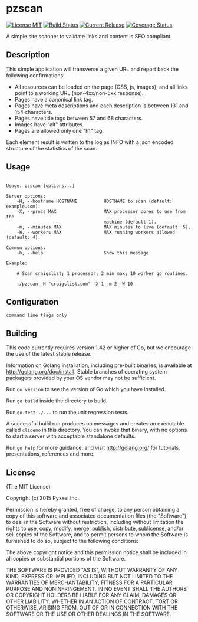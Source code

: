 # pzscan
[![License MIT](https://img.shields.io/npm/l/express.svg)](http://opensource.org/licenses/MIT)
[![Build Status](https://travis-ci.org/composer22/pzscan.svg?branch=master)](http://travis-ci.org/composer22/pzscan)
[![Current Release](https://img.shields.io/badge/release-none-blue.svg)](https://github.com/composer22/pzscan/releases/tag/none)
[![Coverage Status](https://coveralls.io/repos/composer22/pzscan/badge.svg?branch=master)](https://coveralls.io/r/composer22/pzscan?branch=master)

A simple site scanner to validate links and content is SEO compliant.

## Description

This simple application will transverse a given URL and report back the following confirmations:

* All resources can be loaded on the page (CSS, js, images), and all links point to a working URL (non-4xx/non-5xx response).
* Pages have a canonical link tag.
* Pages have meta descriptions and each description is between 131 and 154 characters.
* Pages have title tags between 57 and 68 characters.
* Images have "alt" attributes.
* Pages are allowed only one "h1" tag.

Each element result is written to the log as INFO with a json encoded structure of the statistics of the scan.

## Usage

```

Usage: pzscan [options...]

Server options:
    -H, --hostname HOSTNAME          HOSTNAME to scan (default: example.com).
    -X, --procs MAX                  MAX processor cores to use from the
	                                 machine (default 1).
    -m, --minutes MAX                MAX minutes to live (default: 5).
    -W, --workers MAX                MAX running workers allowed (default: 4).

Common options:
    -h, --help                       Show this message

Example:

    # Scan craigslist; 1 processor; 2 min max; 10 worker go routines.

    ./pzscan -H "craigslist.com" -X 1 -m 2 -W 10

```

## Configuration

```
command line flags only

```

## Building

This code currently requires version 1.42 or higher of Go, but we encourage the use of the latest stable release.

Information on Golang installation, including pre-built binaries, is available at
<http://golang.org/doc/install>.  Stable branches of operating system packagers provided by
your OS vendor may not be sufficient.

Run `go version` to see the version of Go which you have installed.

Run `go build` inside the directory to build.

Run `go test ./...` to run the unit regression tests.

A successful build run produces no messages and creates an executable called `clidemo` in this
directory.  You can invoke that binary, with no options to start a server with acceptable standalone defaults.

Run `go help` for more guidance, and visit <http://golang.org/> for tutorials, presentations, references and more.


## License

(The MIT License)

Copyright (c) 2015 Pyxxel Inc.

Permission is hereby granted, free of charge, to any person obtaining a copy
of this software and associated documentation files (the "Software"), to
deal in the Software without restriction, including without limitation the
rights to use, copy, modify, merge, publish, distribute, sublicense, and/or
sell copies of the Software, and to permit persons to whom the Software is
furnished to do so, subject to the following conditions:

The above copyright notice and this permission notice shall be included in
all copies or substantial portions of the Software.

THE SOFTWARE IS PROVIDED "AS IS", WITHOUT WARRANTY OF ANY KIND, EXPRESS OR
IMPLIED, INCLUDING BUT NOT LIMITED TO THE WARRANTIES OF MERCHANTABILITY,
FITNESS FOR A PARTICULAR PURPOSE AND NONINFRINGEMENT. IN NO EVENT SHALL THE
AUTHORS OR COPYRIGHT HOLDERS BE LIABLE FOR ANY CLAIM, DAMAGES OR OTHER
LIABILITY, WHETHER IN AN ACTION OF CONTRACT, TORT OR OTHERWISE, ARISING
FROM, OUT OF OR IN CONNECTION WITH THE SOFTWARE OR THE USE OR OTHER DEALINGS
IN THE SOFTWARE.
